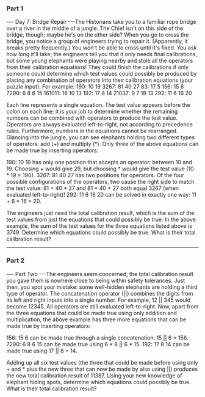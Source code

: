 ### Part 1

--- Day 7: Bridge Repair ---The Historians take you to a familiar rope bridge over a river in the middle of a jungle. The Chief isn't on this side of the bridge, though; maybe he's on the other side?
When you go to cross the bridge, you notice a group of engineers trying to repair it. (Apparently, it breaks pretty frequently.) You won't be able to cross until it's fixed.
You ask how long it'll take; the engineers tell you that it only needs final calibrations, but some young elephants were playing nearby and stole all the operators from their calibration equations! They could finish the calibrations if only someone could determine which test values could possibly be produced by placing any combination of operators into their calibration equations (your puzzle input).
For example:
190: 10 19
3267: 81 40 27
83: 17 5
156: 15 6
7290: 6 8 6 15
161011: 16 10 13
192: 17 8 14
21037: 9 7 18 13
292: 11 6 16 20

Each line represents a single equation. The test value appears before the colon on each line; it is your job to determine whether the remaining numbers can be combined with operators to produce the test value.
Operators are always evaluated left-to-right, not according to precedence rules. Furthermore, numbers in the equations cannot be rearranged. Glancing into the jungle, you can see elephants holding two different types of operators: add (+) and multiply (*).
Only three of the above equations can be made true by inserting operators:

190: 10 19 has only one position that accepts an operator: between 10 and 19. Choosing + would give 29, but choosing * would give the test value (10 * 19 = 190).
3267: 81 40 27 has two positions for operators. Of the four possible configurations of the operators, two cause the right side to match the test value: 81 + 40 * 27 and 81 * 40 + 27 both equal 3267 (when evaluated left-to-right)!
292: 11 6 16 20 can be solved in exactly one way: 11 + 6 * 16 + 20.

The engineers just need the total calibration result, which is the sum of the test values from just the equations that could possibly be true. In the above example, the sum of the test values for the three equations listed above is 3749.
Determine which equations could possibly be true. What is their total calibration result?


---

### Part 2

--- Part Two ---The engineers seem concerned; the total calibration result you gave them is nowhere close to being within safety tolerances. Just then, you spot your mistake: some well-hidden elephants are holding a third type of operator.
The concatenation operator (||) combines the digits from its left and right inputs into a single number. For example, 12 || 345 would become 12345. All operators are still evaluated left-to-right.
Now, apart from the three equations that could be made true using only addition and multiplication, the above example has three more equations that can be made true by inserting operators:

156: 15 6 can be made true through a single concatenation: 15 || 6 = 156.
7290: 6 8 6 15 can be made true using 6 * 8 || 6 * 15.
192: 17 8 14 can be made true using 17 || 8 + 14.

Adding up all six test values (the three that could be made before using only + and * plus the new three that can now be made by also using ||) produces the new total calibration result of 11387.
Using your new knowledge of elephant hiding spots, determine which equations could possibly be true. What is their total calibration result?
